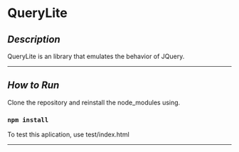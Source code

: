 # **QueryLite**

## _Description_

QueryLite is an library that emulates the behavior of JQuery.

<hr/>

## _How to Run_

Clone the repository and reinstall the node_modules using.

### **`npm install`**

To test  this aplication, use test/index.html

<hr/>
